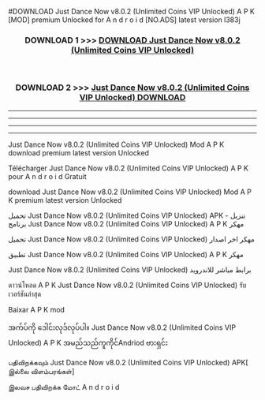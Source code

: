 #DOWNLOAD Just Dance Now v8.0.2  (Unlimited Coins VIP Unlocked) A P K [MOD] premium Unlocked for A n d r o i d [NO.ADS] latest version l383j



<div align="center">

<h3>DOWNLOAD 1 >>> <a href="https://teeasianyam.web.app?sq=Just Dance Now v8.0.2  (Unlimited Coins VIP Unlocked)">DOWNLOAD Just Dance Now v8.0.2  (Unlimited Coins VIP Unlocked) </a></h3><br>

<h3>DOWNLOAD 2 >>> <a href="https://teeasianyam.web.app?sq=Just Dance Now v8.0.2  (Unlimited Coins VIP Unlocked) ">Just Dance Now v8.0.2  (Unlimited Coins VIP Unlocked)  DOWNLOAD </a></h3>

</div>


----------------------------------------------------------

----------------------------------------------------------

----------------------------------------------------------

----------------------------------------------------------


Just Dance Now v8.0.2  (Unlimited Coins VIP Unlocked)  Mod A P K download premium latest version Unlocked

Télécharger Just Dance Now v8.0.2  (Unlimited Coins VIP Unlocked)  A P K pour A n d r o i d Gratuit

download Just Dance Now v8.0.2  (Unlimited Coins VIP Unlocked)  Mod A P K premium latest version Unlocked

تحميل Just Dance Now v8.0.2  (Unlimited Coins VIP Unlocked)  APK - تنزيل برنامج Just Dance Now v8.0.2  (Unlimited Coins VIP Unlocked)  A P K مهكر

تحميل Just Dance Now v8.0.2  (Unlimited Coins VIP Unlocked)  مهكر اخر اصدار

تطبيق Just Dance Now v8.0.2  (Unlimited Coins VIP Unlocked)  A P K مهكر

Just Dance Now v8.0.2  (Unlimited Coins VIP Unlocked)  برابط مباشر للاندرويد

ดาวน์โหลด A P K Just Dance Now v8.0.2  (Unlimited Coins VIP Unlocked)  รับเวอร์ชันล่าสุด

Baixar A P K mod

အက်ပ်ကို ဒေါင်းလုဒ်လုပ်ပါ။ Just Dance Now v8.0.2  (Unlimited Coins VIP Unlocked)  A P K အမည်သည်ကူကိုင်Andriod ဗားရှင်း

பதிவிறக்கவும் Just Dance Now v8.0.2  (Unlimited Coins VIP Unlocked)  APK[ இல்லை விளம்பரங்கள்] 
 
இலவச பதிவிறக்க மோட் A n d r o i d



